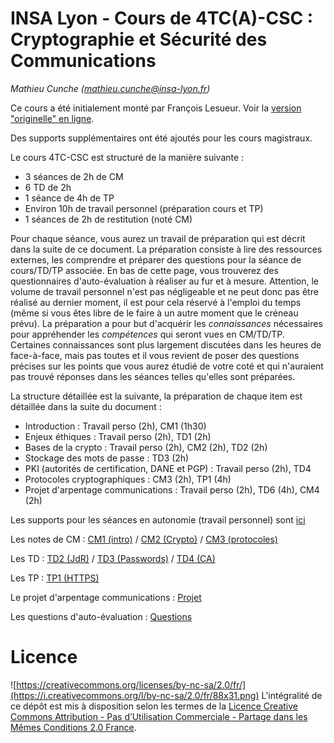 # INSA Lyon - Cours de 4TC(A)-CSC : Cryptographie et Sécurité des Communications

_Mathieu Cunche ([mathieu.cunche@insa-lyon.fr](mailto:mathieu.cunche@insa-lyon.fr))_

<!-- Structure du cours 4TC-CSC
==========================
-->

Ce cours a été initialement monté par François Lesueur. 
Voir la [version "originelle" en ligne](https://flesueur.github.io/csc/). 

Des supports supplémentaires ont été ajoutés pour les cours magistraux. 


Le cours 4TC-CSC est structuré de la manière suivante :

* 3 séances de 2h de CM
* 6 TD de 2h
* 1 séance de 4h de TP
* Environ 10h de travail personnel (préparation cours et TP)
* 1 séances de 2h de restitution (noté CM)


Pour chaque séance, vous aurez un travail de préparation qui est
décrit dans la suite de ce document. La préparation consiste à lire
des ressources externes, les comprendre et préparer des questions pour
la séance de cours/TD/TP associée. En bas de cette page, vous
trouverez des questionnaires d'auto-évaluation à réaliser au fur et à
mesure. Attention, le volume de travail personnel n'est pas
négligeable et ne peut donc pas être réalisé au dernier moment, il est
pour cela réservé à l'emploi du temps (même si vous êtes libre de le
faire à un autre moment que le créneau prévu). La préparation a pour
but d'acquérir les _connaissances_ nécessaires pour appréhender les
_compétences_ qui seront vues en CM/TD/TP. Certaines connaissances
sont plus largement discutées dans les heures de face-à-face, mais pas
toutes et il vous revient de poser des questions précises sur les
points que vous aurez étudié de votre coté et qui n'auraient pas
trouvé réponses dans les séances telles qu'elles sont préparées.

<!--
La note finale de l'UE sera calculée comme suit :

* 15% contrôle continu : validation de chaque quizz
* 85% examen final, portant sur les connaissances (travail de préparation) et sur les compétences (heures de CM/TD/TP). Les questions porteront également sur les ouvertures obligatoires et vous devez étudier au moins 1 ouverture facultative au choix.
-->

La structure détaillée est la suivante, la préparation de chaque item est détaillée dans la suite du document :

* Introduction : Travail perso (2h), CM1 (1h30)
* Enjeux éthiques : Travail perso (2h), TD1 (2h)
* Bases de la crypto : Travail perso (2h), CM2 (2h), TD2 (2h)
* Stockage des mots de passe : TD3 (2h)
* PKI (autorités de certification, DANE et PGP) : Travail perso (2h), TD4
* Protocoles cryptographiques : CM3 (2h), TP1 (4h)
* Projet d'arpentage communications : Travail perso (2h), TD6 (4h), CM4 (2h)

Les supports pour les séances en autonomie (travail personnel) sont [ici](cours.md)

Les notes de CM : [CM1 (intro)](CM/1_Security.pdf) / [CM2 (Crypto)](CM/2_Cryptography.pdf) / [CM3 (protocoles)](CM/Secure_protocoles.pdf)

Les TD : [TD2 (JdR)](td2-jdr.md) / [TD3 (Passwords)](td3-passwords.md) / [TD4 (CA)](td4-ca.md) 

Les TP : [TP1 (HTTPS)](tp1-https.md)

Le projet d'arpentage communications : [Projet](arpentage.md)

<!--
La page Moodle [TC](https://moodle.insa-lyon.fr/course/view.php?id=4647) / [TCA](https://moodle.insa-lyon.fr/course/view.php?id=4694)
-->

Les questions d'auto-évaluation : [Questions](questions.md)

<!--
Les [annales](https://github.com/flesueur/csc/tree/master/annales)
-->


Licence
=======

![https://creativecommons.org/licenses/by-nc-sa/2.0/fr/](https://i.creativecommons.org/l/by-nc-sa/2.0/fr/88x31.png) L'intégralité de ce dépôt est mis à disposition selon les termes de la [Licence Creative Commons Attribution - Pas d’Utilisation Commerciale - Partage dans les Mêmes Conditions 2.0 France](https://creativecommons.org/licenses/by-nc-sa/2.0/fr/).
